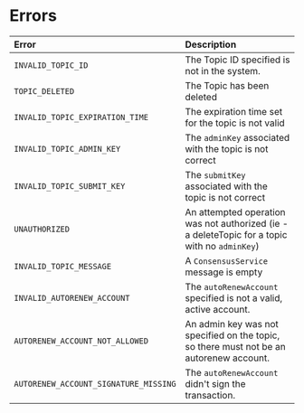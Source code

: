 # Errors

| Error | Description |
| :--- | :--- |
| `INVALID_TOPIC_ID` | The Topic ID specified is not in the system. |
| `TOPIC_DELETED` | The Topic has been deleted |
| `INVALID_TOPIC_EXPIRATION_TIME` | ​The expiration time set for the topic is not valid |
| `INVALID_TOPIC_ADMIN_KEY` | ​The `adminKey` associated with the topic is not correct |
| `INVALID_TOPIC_SUBMIT_KEY` | ​The `submitKey` associated with the topic is not correct |
| `UNAUTHORIZED` | An attempted operation was not authorized \(ie - a deleteTopic for a topic with no `adminKey`\) |
| `INVALID_TOPIC_MESSAGE` | A `ConsensusService` message is empty |
| `INVALID_AUTORENEW_ACCOUNT` | The `autoRenewAccount` specified is not a valid, active account. |
| `AUTORENEW_ACCOUNT_NOT_ALLOWED` | An admin key was not specified on the topic, so there must not be an autorenew account. |
| `AUTORENEW_ACCOUNT_SIGNATURE_MISSING` | The `autoRenewAccount` didn't sign the transaction. |

